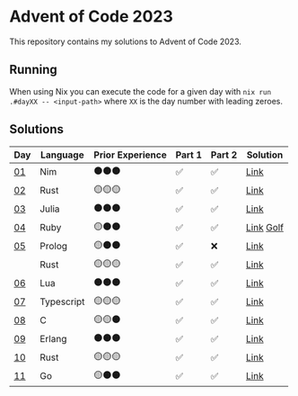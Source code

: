 # Advent of Code 2023

This repository contains my solutions to Advent of Code 2023.

## Running

When using Nix you can execute the code for a given day with `nix run .#dayXX -- <input-path>` where `XX` is the day number with leading zeroes.

## Solutions

| Day                                        | Language   | Prior Experience | Part 1 | Part 2 | Solution                                    |
| ------------------------------------------ | ---------- | ---------------- | ------ | ------ | ------------------------------------------- |
| [01](https://adventofcode.com/2023/day/1)  | Nim        | ⚫⚫⚫           | ✅     | ✅     | [Link](day01/main.nim)                      |
| [02](https://adventofcode.com/2023/day/2)  | Rust       | 🟡🟡🟡           | ✅     | ✅     | [Link](day02/src/main.rs)                   |
| [03](https://adventofcode.com/2023/day/3)  | Julia      | ⚫⚫⚫           | ✅     | ✅     | [Link](day03/main.jl)                       |
| [04](https://adventofcode.com/2023/day/4)  | Ruby       | 🟡⚫⚫           | ✅     | ✅     | [Link](day04/main.rb) [Golf](day04/golf.rb) |
| [05](https://adventofcode.com/2023/day/5)  | Prolog     | 🟡⚫⚫           | ✅     | ❌     | [Link](day05/main.pl)                       |
|                                            | Rust       | 🟡🟡🟡           | ✅     | ✅     | [Link](day05-rs/src/main.rs)                |
| [06](https://adventofcode.com/2023/day/6)  | Lua        | ⚫⚫⚫           | ✅     | ✅     | [Link](day06/main.lua)                      |
| [07](https://adventofcode.com/2023/day/7)  | Typescript | 🟡🟡🟡           | ✅     | ✅     | [Link](day07/main.ts)                       |
| [08](https://adventofcode.com/2023/day/8)  | C          | 🟡🟡⚫           | ✅     | ✅     | [Link](day08/src/)                          |
| [09](https://adventofcode.com/2023/day/9)  | Erlang     | ⚫⚫⚫           | ✅     | ✅     | [Link](day09/main.escript)                  |
| [10](https://adventofcode.com/2023/day/10) | Rust       | 🟡🟡🟡           | ✅     | ✅     | [Link](day10/src/main.rs)                   |
| [11](https://adventofcode.com/2023/day/11) | Go         | 🟡⚫⚫           | ✅     | ✅     | [Link](day11/main.go)                       |
